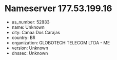 # Nameserver 177.53.199.16

* as_number: 52833
* name: Unknown
* city: Canaa Dos Carajas
* country: BR
* organization: GLOBOTECH TELECOM LTDA - ME
* version: Unknown
* dnssec: Unknown
